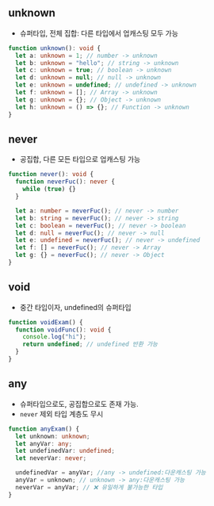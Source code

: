 ## unknown
- 슈퍼타입, 전체 집합: 다른 타입에서 업캐스팅 모두 가능

```ts
function unknown(): void {
  let a: unknown = 1; // number -> unknown
  let b: unknown = "hello"; // string -> unknown
  let c: unknown = true; // boolean -> unknown
  let d: unknown = null; // null -> unknown
  let e: unknown = undefined; // undefined -> unknown
  let f: unknown = []; // Array -> unknown
  let g: unknown = {}; // Object -> unknown
  let h: unknown = () => {}; // Function -> unknown
}
```

## never
- 공집합, 다른 모든 타입으로 업캐스팅 가능

```ts
function never(): void {
  function neverFuc(): never {
    while (true) {}
  }

  let a: number = neverFuc(); // never -> number
  let b: string = neverFuc(); // never -> string
  let c: boolean = neverFuc(); // never -> boolean
  let d: null = neverFuc(); // never -> null
  let e: undefined = neverFuc(); // never -> undefined
  let f: [] = neverFuc(); // never -> Array
  let g: {} = neverFuc(); // never -> Object
}
```

## void
- 중간 타입이자, undefined의 슈퍼타입

```ts
function voidExam() {
  function voidFunc(): void {
    console.log("hi");
    return undefined; // undefined 반환 가능
  }
}
```

## any
- 슈퍼타입으로도, 공집합으로도 존재 가능.
- `never` 제외 타입 계층도 무시

```ts
function anyExam() {
  let unknown: unknown;
  let anyVar: any;
  let undefinedVar: undefined;
  let neverVar: never;

  undefinedVar = anyVar; //any -> undefined:다운캐스팅 가능
  anyVar = unknown; // unknown -> any:다운캐스팅 가능
  neverVar = anyVar; // ❌ 유일하게 불가능한 타입
}
```